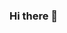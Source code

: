 ### Hi there 👋

<!--
**franklynr92/franklynr92** is a ✨ _special_ ✨ repository because its `README.md` (this file) appears on your GitHub profile.


- 🔭 I’m currently working on ... getting a career as a developer
- 🌱 I’m currently learning ... to expand my Javascript and Ruby skills with libraries and frameworks
- 👯 I’m looking to collaborate on ... open source projects 
- 🤔 I’m looking for help with ... Getting a career as a developer
- 💬 Ask me about ...Muay Thai, Ruby, Javascript, HTML, CSS
- 📫 How to reach me: ... franklynr92@gmail.com
- 😄 Pronouns: ...
- ⚡ Fun fact: ... I train in Muay Thai and like music with bpms > 150
-->
